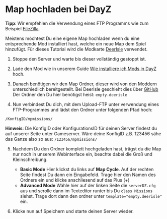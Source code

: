 # Map hochladen bei DayZ
**Tipp**: Wir empfehlen die Verwendung eines FTP Programms wie zum Beispiel [FileZilla](https://filezilla-project.org/download.php?show_all=1).

Meistens möchtest Du eine eigene Map hochladen wenn du eine entsprechende Mod installiert hast, welche ein neue Map dem Spiel hinzufügt. Für dieses Tutorial wird die Modkarte [DeerIsle](https://steamcommunity.com/sharedfiles/filedetails/?id=1602372402) verwendet.

1. Stoppe den Server und warte bis dieser vollständig gestoppt ist.

2. Lade den Mod wie in unserem Guide [Wie installiere ich Mods in DayZ](https://www.4netplayers.com/de/wiki/dayz/wie-installiere-ich-mods/) hoch.

3. Danach benötigen wir den Map Ordner, dieser wird von den Moddern unterschiedlich bereitgestellt. Bei DeerIsle geschieht dies über [GitHub](https://github.com/johnmclane666/DayZ-Deerisle-Stable) Der Ordner den Du hier benötigst heist:
`empty.deerisle`

4. Nun verbindest Du dich, mit dem Upload-FTP unter verwendung eines FTP-Programmes und lädst den Ordner unter folgenden Pfad hoch:

`/KonfigID/mpmissions/`

**Hinweis**: Die KonfigID oder KonfigurationsID für deinen Server findest du auf unserer Seite unter Gameserver.
Wäre deine KonfigID z.B. 123456 sähe das Ganze also so aus: `/123456/mpmissions/`

5. Nachdem Du den Ordner komplett hochgeladen hast, trägst du die Map nur noch in unserem Webinterface ein, beachte dabei die Groß und Kleinschreibung.
    - **Basic Mode** Hier klickst du links auf **Map Cycle**. Auf der rechten Seite findest Du dann ein Eingabefeld. Trage hier den Namen des Ordners ein und klicke anschliesend auf das Plus (+)
    - **Advanced Mode** Wähle hier auf der linken Seite die `serverDZ.cfg` aus und scrolle dann im Texteditor runter bis Du `class Missions` siehst. Trage dort dann den ordner unter `template="empty.deerisle"` ein.

6. Klicke nun auf Speichern und starte deinen Server wieder.